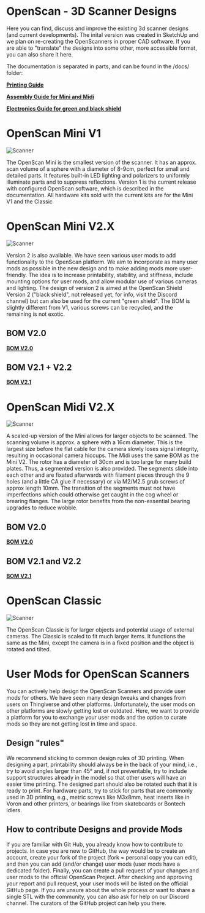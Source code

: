 # OpenScan - 3D Scanner Designs

Here you can find, discuss and improve the existing 3d scanner designs (and current developments). The inital version was created in SketchUp and we plan on re-creating the OpenScanners in proper CAD software. If you are able to "translate" the designs into some other, more accessible format, you can also share it here.

The documentation is separated in parts, and can be found in the /docs/ folder:

[**Printing Guide**](/docs/OpenScanV2-Part-Printing.md)

[**Assembly Guide for Mini and Midi**](/docs/OpenScanV2-Assembly.md)

[**Electronics Guide for green and black shield**](/docs/OpenScanV2-Electronics.md)


# OpenScan Mini V1
![Scanner](/images/OpenScanMini.jpg?raw=true)

The OpenScan Mini is the smallest version of the scanner. It has an approx. scan volume of a sphere with a diameter of 8-9cm, perfect for small and detailed parts. It features built-in LED lighting and polarizers to uniformly illuminate parts and to suppress reflections.
Version 1 is the current release with configured OpenScan software, which is described in the documentation. All hardware kits sold with the current kits are for the Mini V1 and the Classic

# OpenScan Mini V2.X
![Scanner](/images/OpenScanMiniV2.jpg?raw=true)

Version 2 is also available. We have seen various user mods to add functionality to the OpenScan platform. We aim to incorporate as many user mods as possible in the new design and to make adding mods more user-friendly. The idea is to increase printability, stability, and stiffness, include mounting options for user mods, and allow modular use of various cameras and lighting.
The design of version 2 is aimed at the OpenScan Shield Version 2 ("black shield", not released yet, for info, visit the Discord channel) but can also be used for the current "green shield". The BOM is slightly different from V1, various screws can be recycled, and the remaining is not exotic.

## BOM V2.0

[**BOM V2.0**](/docs/BOM-V2.0.md)

## BOM V2.1 + V2.2

[**BOM V2.1**](/docs/BOM-V2.1.md)

# OpenScan Midi V2.X
![Scanner](/images/OpenScanMidi.jpg?raw=true)

A scaled-up version of the Mini allows for larger objects to be scanned. The scanning volume is approx. a sphere with a 16cm diameter. This is the largest size before the flat cable for the camera slowly loses signal integrity, resulting in occasional camera hiccups. The Midi uses the same BOM as the Mini V2.
The rotor has a diameter of 30cm and is too large for many build plates. Thus, a segmented version is also provided. The segments slide into each other and are fixated afterwards with filament pieces through the 9 holes (and a little CA glue if necessary) or via M2/M2.5 grub screws of approx length 10mm. The transition of the segments must not have imperfections which could otherwise get caught in the cog wheel or brearing flanges. The large rotor benefits from the non-essential bearing upgrades to reduce wobble.

## BOM V2.0

[**BOM V2.0**](/docs/BOM-V2.0.md)

## BOM V2.1 and V2.2

[**BOM V2.1**](/docs/BOM-V2.1.md)


# OpenScan Classic
![Scanner](/images/OpenScanClassic.jpg?raw=true)

The OpenScan Classic is for larger objects and potential usage of external cameras. The Classic is scaled to fit much larger items. It functions the same as the Mini, except the camera is in a fixed position and the object is rotated and tilted. 

# User Mods for OpenScan Scanners
You can actively help design the OpenScan Scanners and provide user mods for others. We have seen many design tweaks and changes from users on Thingiverse and other platforms. Unfortunately, the user mods on other platforms are slowly getting lost or outdated. Here, we want to provide a platform for you to exchange your user mods and the option to curate mods so they are not getting lost in time and space. 

## Design "rules"
We recommend sticking to common design rules of 3D printing. When designing a part, printability should always be in the back of your mind, i.e., try to avoid angles larger than 45° and, if not preventable, try to include support structures already in the model so that other users will have an easier time printing. The designed part should also be rotated such that it is ready to print. For hardware parts, try to stick for parts that are commonly used in 3D printing, e.g., metric screws like M3x8mm, heat inserts like in Voron and other printers, or bearings like from skateboards or Bontech idlers.

## How to contribute Designs and provide Mods
If you are familiar with Git Hub, you already know how to contribute to projects. In case you are new to GitHub, the way would be to create an account, create your fork of the project (fork = personal copy you can edit), and then you can add (and/or change) user mods (user mods have a dedicated folder). Finally, you can create a pull request of your changes and user mods to the official OpenScan Project. After checking and approving your report and pull request, your user mods will be listed on the official GitHub page. If you are unsure about the whole process or want to share a single STL with the community, you can also ask for help on our Discord channel. The curators of the GitHub project can help you there.

